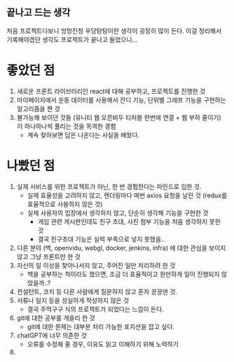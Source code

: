 ## 끝나고 드는 생각

처음 프로젝트다보니 엉망진창 우당탕탕이란 생각이 굉장히 많이 든다. 이걸 정리해서 기록해야겠단 생각도 프로젝트가 끝나고 들었으니...



# 좋았던 점

1.  새로운 프론트 라이브러리인 react에 대해 공부하고, 프로젝트를 진행한 것
2.  마이페이지에서 운동 데이터를 사용해서 잔디 기능, 단위별 그래프 기능을 구현하는 알고리즘을 짠 것
3. 불가능해 보이던 것들 (유니티 웹 오픈비두 티처블 한번에 연결 + 웹 부하 줄이기) 이 하나하나씩 풀리는 것을 목격한 경험 
   - 계속 찾아보면 답은 나온다는 사실을 배웠다.





# 나빴던 점

1. 실제 서비스를 위한 프로젝트가 아닌, 한 번 경험한다는 마인드로 임한 것.
   - 실제 효율성을 고려하지 않고, 렌더링마다 매번 axios 요청을 날린 것 (redux를 효율적으로 사용하지 않은 것)
   - 실제 사용자의 입장에서 생각하지 않고, 단순히 생각해 기능을 구현한 것
     - 게임 관련 게시판인데도 친구 초대, 사진 첨부 기능을 처음 생각하지 못한 것
     - 결국 친구초대 기능은 실력 부족으로 넣지 못했음..
2. 다른 분야 (백, openvidu, webgl, docker, jenkins, infra) 에 대한 관심을 보이지 않고 그냥 프론트만 한 것
3. 자신의 일 이상을 찾아나서지 않고, 주어진 일만 처리하려 한 것
   - 백을 공부하는 척이라도 했으면, 조금 더 효율적이고 원만하게 일이 진행되지 않았을까..?
4. 컨설턴트, 코치 등 다른 사람에게 질문하지 않고 혼자 끙끙댄 것. 
5. 서류나 일지 등을 성실하게 작성하지 않은 것
   - 결국 주먹구구 식의 프로젝트가 되었다는 느낌이 든다.
6. git에 대한 공부를 게을리 한 것
   - git에 대한 문제는 대부분 처리 가능한 포지션을 잡고 싶다.
7. chatGPT에 너무 의존한 것
   - 오류를 수정해 줄 경우, 이유도 읽고 이해하기 위해 노력하기
8. 

